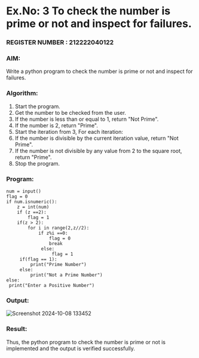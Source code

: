 # Ex.No: 3 To check the number is prime or not and inspect for failures.
 
                                                                            
### REGISTER NUMBER : 212222040122
### AIM: 
Write a python program to check the number is prime or not and inspect for failures.
 
### Algorithm:
1. Start the program.
2. Get the number to be checked from the user.
3. If the number is less than or equal to 1, return "Not Prime".
4. If the number is 2, return "Prime".
5. Start the iteration from 3, For each iteration:
6. If the number is divisible by the current iteration value, return "Not Prime".
7. If the number is not divisible by any value from 2 to the square root, return "Prime".
8. Stop the program.

### Program:
```
num = input() 
flag = 0 
if num.isnumeric(): 
    z = int(num) 
    if (z ==2): 
        flag = 1 
    if(z > 2): 
        for i in range(2,z//2): 
            if z%i ==0: 
                flag = 0 
                break 
             else: 
                 flag = 1 
     if(flag == 1): 
         print("Prime Number") 
     else: 
         print("Not a Prime Number") 
else: 
 print("Enter a Positive Number")
```

### Output:

![Screenshot 2024-10-08 133452](https://github.com/user-attachments/assets/fa59ae0e-d4ab-409a-ac93-004a1440fb06)

### Result:
Thus, the python program to check the number is prime or not is implemented and the output is verified successfully.
